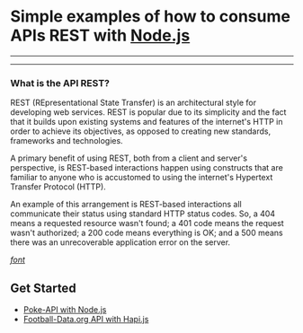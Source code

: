 # Simple examples of how to consume APIs REST with [Node.js](https://nodejs.org/en/)

---
---

### What is the API REST?
  REST (REpresentational State Transfer) is an architectural style for developing web services. REST is popular due to its simplicity and the fact that it builds upon existing systems and features of the internet's HTTP in order to achieve its objectives, as opposed to creating new standards, frameworks and technologies.


A primary benefit of using REST, both from a client and server's perspective, is REST-based interactions happen using constructs that are familiar to anyone who is accustomed to using the internet's Hypertext Transfer Protocol (HTTP).

An example of this arrangement is REST-based interactions all communicate their status using standard HTTP status codes. So, a 404 means a requested resource wasn't found; a 401 code means the request wasn't authorized; a 200 code means everything is OK; and a 500 means there was an unrecoverable application error on the server.


[*font*](https://goo.gl/YeqNGp)


## Get Started


- [Poke-API with Node.js](https://goo.gl/uzErMv)
- [Football-Data.org API with Hapi.js](https://goo.gl/Mb7iAK)
